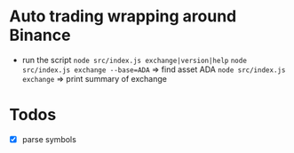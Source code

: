# Auto trading wrapping around Binance

* run the script
`node src/index.js exchange|version|help`
`node src/index.js exchange --base=ADA` => find asset ADA
`node src/index.js exchange` => print summary of exchange


# Todos

* [x] parse symbols

